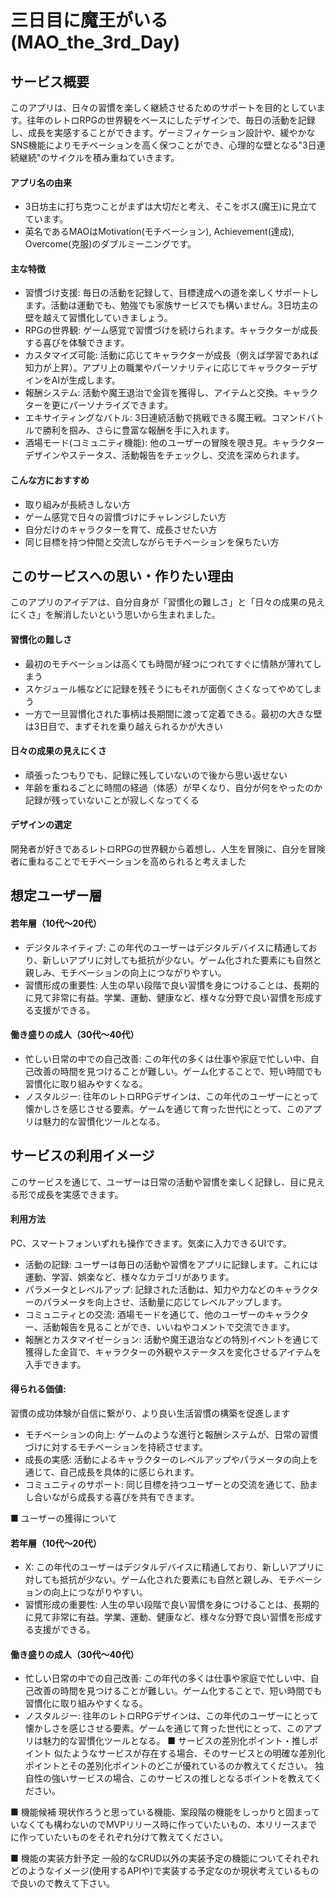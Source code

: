 # 三日目に魔王がいる (MAO_the_3rd_Day)

## サービス概要
このアプリは、日々の習慣を楽しく継続させるためのサポートを目的としています。往年のレトロRPGの世界観をベースにしたデザインで、毎日の活動を記録し、成長を実感することができます。ゲーミフィケーション設計や、緩やかなSNS機能によりモチベーションを高く保つことができ、心理的な壁となる"3日連続継続"のサイクルを積み重ねていきます。

#### アプリ名の由来
- 3日坊主に打ち克つことがまずは大切だと考え、そこをボス(魔王)に見立てています。
- 英名であるMAOはMotivation(モチベーション), Achievement(達成), Overcome(克服)のダブルミーニングです。
  

#### 主な特徴
- 習慣づけ支援: 毎日の活動を記録して、目標達成への道を楽しくサポートします。活動は運動でも、勉強でも家族サービスでも構いません。3日坊主の壁を越えて習慣化していきましょう。
- RPGの世界観: ゲーム感覚で習慣づけを続けられます。キャラクターが成長する喜びを体験できます。
- カスタマイズ可能: 活動に応じてキャラクターが成長（例えば学習であれば知力が上昇）。アプリ上の職業やパーソナリティに応じてキャラクターデザインをAIが生成します。
- 報酬システム: 活動や魔王退治で金貨を獲得し、アイテムと交換。キャラクターを更にパーソナライズできます。
- エキサイティングなバトル: 3日連続活動で挑戦できる魔王戦。コマンドバトルで勝利を掴み、さらに豊富な報酬を手に入れます。
- 酒場モード(コミュニティ機能): 他のユーザーの冒険を覗き見。キャラクターデザインやステータス、活動報告をチェックし、交流を深められます。

#### こんな方におすすめ
- 取り組みが長続きしない方
- ゲーム感覚で日々の習慣づけにチャレンジしたい方
- 自分だけのキャラクターを育て、成長させたい方
- 同じ目標を持つ仲間と交流しながらモチベーションを保ちたい方

## このサービスへの思い・作りたい理由
このアプリのアイデアは、自分自身が「習慣化の難しさ」と「日々の成果の見えにくさ」を解消したいという思いから生まれました。

#### 習慣化の難しさ
- 最初のモチベーションは高くても時間が経つにつれてすぐに情熱が薄れてしまう
- スケジュール帳などに記録を残そうにもそれが面倒くさくなってやめてしまう
- 一方で一旦習慣化された事柄は長期間に渡って定着できる。最初の大きな壁は3日目で、まずそれを乗り越えられるかが大きい
  
#### 日々の成果の見えにくさ
- 頑張ったつもりでも、記録に残していないので後から思い返せない
- 年齢を重ねるごとに時間の経過（体感）が早くなり、自分が何をやったのか記録が残っていないことが寂しくなってくる

#### デザインの選定
開発者が好きであるレトロRPGの世界観から着想し、人生を冒険に、自分を冒険者に重ねることでモチベーションを高められると考えました

## 想定ユーザー層

#### 若年層（10代〜20代）
- デジタルネイティブ: この年代のユーザーはデジタルデバイスに精通しており、新しいアプリに対しても抵抗が少ない。ゲーム化された要素にも自然と親しみ、モチベーションの向上につながりやすい。
- 習慣形成の重要性: 人生の早い段階で良い習慣を身につけることは、長期的に見て非常に有益。学業、運動、健康など、様々な分野で良い習慣を形成する支援ができる。

#### 働き盛りの成人（30代〜40代）
- 忙しい日常の中での自己改善: この年代の多くは仕事や家庭で忙しい中、自己改善の時間を見つけることが難しい。ゲーム化することで、短い時間でも習慣化に取り組みやすくなる。
- ノスタルジー: 往年のレトロRPGデザインは、この年代のユーザーにとって懐かしさを感じさせる要素。ゲームを通じて育った世代にとって、このアプリは魅力的な習慣化ツールとなる。


## サービスの利用イメージ
このサービスを通じて、ユーザーは日常の活動や習慣を楽しく記録し、目に見える形で成長を実感できます。
#### 利用方法
PC、スマートフォンいずれも操作できます。気楽に入力できるUIです。
- 活動の記録: ユーザーは毎日の活動や習慣をアプリに記録します。これには運動、学習、娯楽など、様々なカテゴリがあります。
- パラメータとレベルアップ: 記録された活動は、知力や力などのキャラクターのパラメータを向上させ、活動量に応じてレベルアップします。
- コミュニティとの交流: 酒場モードを通じて、他のユーザーのキャラクター、活動報告を見ることができ、いいねやコメントで交流できます。
- 報酬とカスタマイゼーション: 活動や魔王退治などの特別イベントを通じて獲得した金貨で、キャラクターの外観やステータスを変化させるアイテムを入手できます。

#### 得られる価値:
習慣の成功体験が自信に繋がり、より良い生活習慣の構築を促進します
- モチベーションの向上: ゲームのような進行と報酬システムが、日常の習慣づけに対するモチベーションを持続させます。
- 成長の実感: 活動によるキャラクターのレベルアップやパラメータの向上を通じて、自己成長を具体的に感じられます。
- コミュニティのサポート: 同じ目標を持つユーザーとの交流を通じて、励まし合いながら成長する喜びを共有できます。

■ ユーザーの獲得について
#### 若年層（10代〜20代）
- X: この年代のユーザーはデジタルデバイスに精通しており、新しいアプリに対しても抵抗が少ない。ゲーム化された要素にも自然と親しみ、モチベーションの向上につながりやすい。
- 習慣形成の重要性: 人生の早い段階で良い習慣を身につけることは、長期的に見て非常に有益。学業、運動、健康など、様々な分野で良い習慣を形成する支援ができる。

#### 働き盛りの成人（30代〜40代）
- 忙しい日常の中での自己改善: この年代の多くは仕事や家庭で忙しい中、自己改善の時間を見つけることが難しい。ゲーム化することで、短い時間でも習慣化に取り組みやすくなる。
- ノスタルジー: 往年のレトロRPGデザインは、この年代のユーザーにとって懐かしさを感じさせる要素。ゲームを通じて育った世代にとって、このアプリは魅力的な習慣化ツールとなる。
■ サービスの差別化ポイント・推しポイント
似たようなサービスが存在する場合、そのサービスとの明確な差別化ポイントとその差別化ポイントのどこが優れているのか教えてください。
独自性の強いサービスの場合、このサービスの推しとなるポイントを教えてください。

■ 機能候補
現状作ろうと思っている機能、案段階の機能をしっかりと固まっていなくても構わないのでMVPリリース時に作っていたいもの、本リリースまでに作っていたいものをそれぞれ分けて教えてください。

■ 機能の実装方針予定
一般的なCRUD以外の実装予定の機能についてそれぞれどのようなイメージ(使用するAPIや)で実装する予定なのか現状考えているもので良いので教えて下さい。
